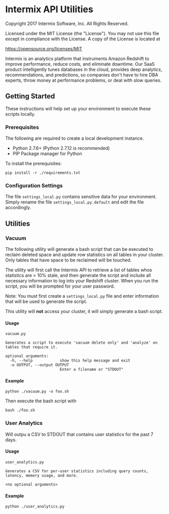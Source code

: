 # Intermix API Utilities

Copyright 2017 Intermix Software, Inc. All Rights Reserved.

Licensed under the MIT License (the "License"). You may not use this file except in compliance with the License. A copy of the License is located at

https://opensource.org/licenses/MIT

Intermix is an analytics platform that instruments Amazon Redshift to improve performance, reduce costs, and eliminate downtime.
Our SaaS product intelligently tunes databases in the cloud, provides deep analytics, recommendations, and predictions, so companies don't have
to hire DBA experts, throw money at performance problems, or deal with slow queries.


## Getting Started

These instructions will help set up your environment to execute these scripts locally.


### Prerequisites

The following are required to create a local development instance.

+ Python 2.7.6+ (Python 2.7.12 is recommended)
+ PIP Package manager for Python

To install the prerequisites:

```
pip install -r ./requirements.txt
```

### Configuration Settings

The file `settings_local.py` contains sensitive data for your environment. 
Simply rename the file `settings_local.py.default` and edit the file accordingly.


## Utilities

### Vacuum

The following utility will generate a bash script that can be executed to reclaim deleted space and update row statistics on all tables in your cluster.
Only tables that have space to be reclaimed will be touched.

The utility will first call the Intermix API to retrieve a list of tables whos statistics are > 10% stale,
and then generate the script and include all necessary information to log into your Redshift cluster. When you run the script, you
will be prompted for your user password.

Note: You must first create a `settings_local.py` file and enter information that will be used to generate the script.

This utility will **not** access your cluster, it will simply generate a bash script.
 
#### Usage

```
vacuum.py

Generates a script to execute 'vacuum delete only' and 'analyze' on tables that require it.

optional arguments:
  -h, --help            show this help message and exit
  -o OUTPUT, --output OUTPUT
                        Enter a filename or "STDOUT"
```



#### Example

```
python ./vacuum.py -o foo.sh
```

Then execute the bash script with

```
bash ./foo.sh
```


### User Analytics

Will outpu a CSV to STDOUT that contains user statistics for the past 7 days.
 
#### Usage

```
user_analytics.py

Generates a CSV for per-user statistics including query counts, latency, memory usage, and more.

<no optional arguments>

```



#### Example

```
python ./user_analytics.py
```

